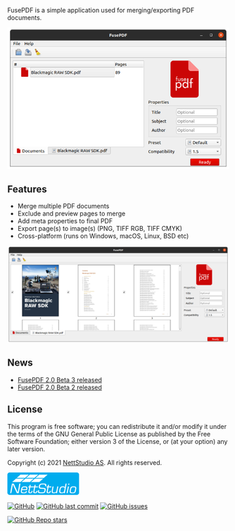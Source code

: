 FusePDF is a simple application used for merging/exporting PDF documents.

![screenshot1](https://github.com/nettstudio/fusepdf/raw/main/assets/fusepdf-screenshot.png "FusePDF screenshot")

## Features

* Merge multiple PDF documents
* Exclude and preview pages to merge
* Add meta properties to final PDF
* Export page(s) to image(s) (PNG, TIFF RGB, TIFF CMYK)
* Cross-platform (runs on Windows, macOS, Linux, BSD etc)

![screenshot2](https://github.com/nettstudio/fusepdf/raw/main/assets/fusepdf-screenshot-2.png "FusePDF screenshot 2")

## News

* [FusePDF 2.0 Beta 3 released](https://github.com/nettstudio/fusepdf/releases/tag/v2.0.0-beta3)
* [FusePDF 2.0 Beta 2 released](https://github.com/nettstudio/fusepdf/releases/tag/v2.0.0-beta2)

## License

This program is free software; you can redistribute it and/or modify it under the terms of the GNU General Public License as published by the Free Software Foundation; either version 3 of the License, or (at your option) any later version.

Copyright (c) 2021 [NettStudio AS](https://nettstudio.no). All rights reserved.

[![NettStudio](https://raw.githubusercontent.com/nettstudio/fusepdf/main/assets/nettstudio.png)](https://nettstudio.no)

[![GitHub](https://img.shields.io/github/license/nettstudio/fusepdf)](https://github.com/nettstudio/fusepdf/blob/main/COPYING) [![GitHub last commit](https://img.shields.io/github/last-commit/nettstudio/fusepdf)](https://github.com/nettstudio/fusepdf/commits/main) [![GitHub issues](https://img.shields.io/github/issues/nettstudio/fusepdf)](https://github.com/nettstudio/fusepdf/issues)

[![GitHub Repo stars](https://img.shields.io/github/stars/nettstudio/fusepdf?style=social)](https://github.com/nettstudio/fusepdf)

